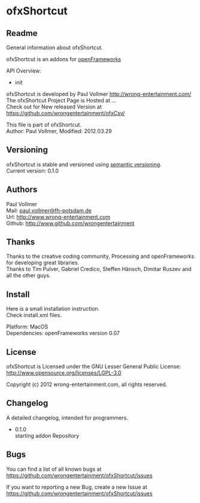 # ofxShortcut


## Readme  
General information about ofxShortcut.  

ofxShortcut is an addons for [openFrameworks](http://www.openframeworks.cc/)  
  
API Overview:  

- init  
  
ofxShortcut is developed by Paul Vollmer http://wrong-entertainment.com/  
The ofxShortcut Project Page is Hosted at ...  
Check out for New released Version at https://github.com/wrongentertainment/ofxCsv/  

This file is part of ofxShortcut.  
Author: Paul Vollmer, Modified: 2012.03.29  


## Versioning 
ofxShortcut is stable and versioned using [semantic versioning](http://semver.org/).  
Current version: 0.1.0  


## Authors
Paul Vollmer  
Mail: paul.vollmer@fh-potsdam.de  
Url: http://www.wrong-entertainment.com  
Github: http://www.github.com/wrongentertainment  


## Thanks
Thanks to the creative coding community, Processing and openFrameworks for developing great libraries.  
Thanks to Tim Pulver, Gabriel Credico, Steffen Hänsch, Dimitar Ruszev and all the other guys.  


## Install
Here is a small installation instruction.  
Check install.xml files.    

Platform:
MacOS  
Dependencies:
openFrameworks version 0.07  


## License 
ofxShortcut is Licensed under the GNU Lesser General Public License: http://www.opensource.org/licenses/LGPL-3.0  

Copyright (c) 2012 wrong-entertainment.com, all rights reserved.  


## Changelog
A detailed changelog, intended for programmers.  

- 0.1.0  
  starting addon Repository  


## Bugs  
You can find a list of all known bugs at  
https://github.com/wrongentertainment/ofxShortcut/issues  

If you want to reporting a new Bug, create a new Issue at  
https://github.com/wrongentertainment/ofxShortcut/issues  
